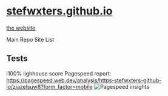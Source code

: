 # [stefwxters.github.io](/)
[the website](https://stefwxters.github.io)

Main Repo Site List
## Tests
:information_source:100% lighhouse score
Pagespeed report: https://pagespeed.web.dev/analysis/https-stefwxters-github-io/zjazelsuw8?form_factor=mobile
![Pagespeed insights](images/.image.avif)
